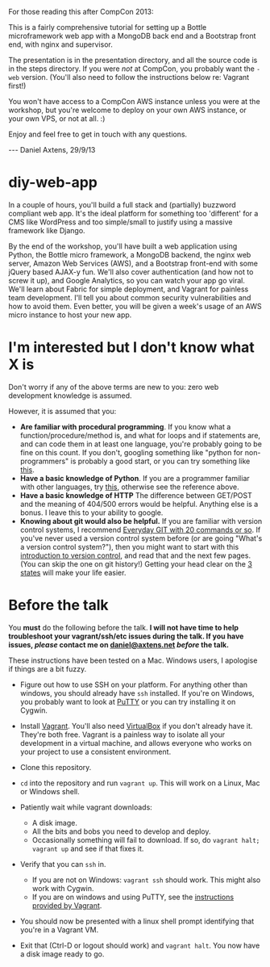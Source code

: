 For those reading this after CompCon 2013: 

This is a fairly comprehensive tutorial for setting up a Bottle microframework web app with a MongoDB back end and a Bootstrap front end, with nginx and supervisor.

The presentation is in the presentation directory, and all the source code is in the steps directory. If you were *not* at CompCon, you probably want the ```-web``` version. (You'll also need to follow the instructions below re: Vagrant first!)

You won't have access to a CompCon AWS instance unless you were at the workshop, but you're welcome to deploy on your own AWS instance, or your own VPS, or not at all. :) 

Enjoy and feel free to get in touch with any questions.

--- Daniel Axtens, 29/9/13


diy-web-app
===========

In a couple of hours, you'll build a full stack and (partially) buzzword compliant web app. It's the ideal platform for something too 'different' for a CMS like WordPress and too simple/small to justify using a massive framework like Django. 

By the end of the workshop, you'll have built a web application using Python, the Bottle micro framework, a MongoDB backend, the nginx web server, Amazon Web Services (AWS), and a Bootstrap front-end with some jQuery based AJAX-y fun. We'll also cover authentication (and how not to screw it up), and Google Analytics, so you can watch your app go viral. We'll learn about Fabric for simple deployment, and Vagrant for painless team development. I'll tell you about common security vulnerabilities and how to avoid them. Even better, you will be given a week's usage of an AWS micro instance to host your new app. 

I'm interested but I don't know what X is
===========================
Don't worry if any of the above terms are new to you: zero web development knowledge is assumed.

However, it is assumed that you:
* **Are familiar with procedural programming**. If you know what a function/procedure/method is, and what for loops and if statements are, and can code them in at least one language, you're probably going to be fine on this count. If you don't, googling something like "python for non-programmers" is probably a good start, or you can try something like [this](http://hetland.org/writing/instant-hacking.html).
* **Have a basic knowledge of Python**. If you are a programmer familiar with other languages, try [this](http://hetland.org/writing/instant-python.html), otherwise see the reference above.
* **Have a basic knowledge of HTTP** The difference between GET/POST and the meaning of 404/500 errors would be helpful. Anything else is a bonus. I leave this to your ability to google.
* **Knowing about git would also be helpful.** If you are familiar with version control systems, I recommend [Everyday GIT with 20 commands or so](https://www.kernel.org/pub/software/scm/git/docs/everyday.html). If you've never used a version control system before (or are going "What's a version control system?"), then you might want to start with this [introduction to version control](http://git-scm.com/book/en/Getting-Started-About-Version-Control), and read that and the next few pages. (You can skip the one on git history!) Getting your head clear on the [3 states](http://git-scm.com/book/en/Getting-Started-Git-Basics#The-Three-States) will make your life easier.

Before the talk
==========
You **must** do the following before the talk. **I will not have time to help troubleshoot your vagrant/ssh/etc issues during the talk. If you have issues, *please* contact me on [daniel@axtens.net](mailto:daniel@axtens.net) *before* the talk.**

These instructions have been tested on a Mac. Windows users, I apologise if things are a bit fuzzy.

* Figure out how to use SSH on your platform. For anything other than windows, you should already have ```ssh``` installed. If you're on Windows, you probably want to look at [PuTTY](http://www.chiark.greenend.org.uk/~sgtatham/putty/) or you can try installing it on Cygwin.

* Install [Vagrant][1]. You'll also need [VirtualBox][2] if you don't already have it. They're both free. Vagrant is a painless way to isolate all your development in a virtual machine, and allows everyone who works on your project to use a consistent environment.

* Clone this repository.

* ```cd``` into the repository and run ```vagrant up```.  This will work on a Linux, Mac or Windows shell.

* Patiently wait while vagrant downloads:
    * A disk image.
    * All the bits and bobs you need to develop and deploy.
    * Occasionally something will fail to download. If so, do ```vagrant halt; vagrant up``` and see if that fixes it.

* Verify that you can ```ssh``` in.
    * If you are not on Windows: ```vagrant ssh``` should work. This might also work with Cygwin.
    * If you are on windows and using PuTTY, see the [instructions provided by Vagrant][3].

* You should now be presented with a linux shell prompt identifying that you're in a Vagrant VM. 

* Exit that (Ctrl-D or logout should work) and ```vagrant halt```. You now have a disk image ready to go.

[1]: http://vagrantup.com "Vagrant"
[2]: https://www.virtualbox.org/ "VirtualBox"
[3]: http://docs-v1.vagrantup.com/v1/docs/getting-started/ssh.html "SSH"
